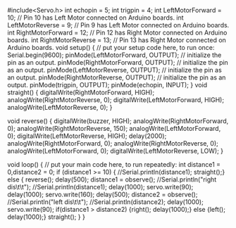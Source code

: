 #include<Servo.h>
int echopin = 5;
int trigpin = 4;
int LeftMotorForward = 10; // Pin 10 has Left Motor connected on Arduino boards.
int LeftMotorReverse = 9; // Pin 9 has Left Motor connected on Arduino boards.
int RightMotorForward = 12; // Pin 12 has Right Motor connected on Arduino boards.
int RightMotorReverse = 13; // Pin 13 has Right Motor connected on Arduino boards.
void setup() {
  // put your setup code here, to run once:
  Serial.begin(9600);
  pinMode(LeftMotorForward, OUTPUT);  // initialize the  pin as an output.
  pinMode(RightMotorForward, OUTPUT);  // initialize the  pin as an output.
  pinMode(LeftMotorReverse, OUTPUT);  // initialize the  pin as an output.
  pinMode(RightMotorReverse, OUTPUT);  // initialize the  pin as an output.
  pinMode(trigpin, OUTPUT);
  pinMode(echopin, INPUT);
}
void straight()
{
  digitalWrite(RightMotorForward, HIGH);
  analogWrite(RightMotorReverse, 0);
  digitalWrite(LeftMotorForward, HIGH);
  analogWrite(LeftMotorReverse, 0);
}


void reverse()
{
  digitalWrite(buzzer, HIGH);
  analogWrite(RightMotorForward, 0);
  analogWrite(RightMotorReverse, 150);
  analogWrite(LeftMotorForward, 0);
  digitalWrite(LeftMotorReverse, HIGH);
  delay(2000);
  analogWrite(RightMotorForward, 0);
  analogWrite(RightMotorReverse, 0);
  analogWrite(LeftMotorForward, 0);
  digitalWrite(LeftMotorReverse, LOW);
}

void loop() {
  // put your main code here, to run repeatedly:
  int distance1 =  0,distance2 = 0;
  if (distance1 >= 10)
  {
    //Serial.println(distance1);
    straight();}
  else
  {
    reverse();
    delay(500);
    distance1 = observe();
    //Serial.println("right dis\t\t");
    //Serial.println(distance1);
    delay(1000);
    servo.write(90);
    delay(1000);
    servo.write(160);
    delay(500);
    distance2  = observe();
    //Serial.println("left dis\t\t");
    //Serial.println(distance2);
    delay(1000);
    servo.write(90);
    if(distance1 > distance2)
          {right();
          delay(1000);}
    else
          {left();
           delay(1000);}
    straight();
  }
}
